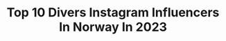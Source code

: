 ---
title: Top 10 Divers Instagram Influencers In Norway In 2023
description: >-
  Find top divers Instagram influencers in Norway in 2023. Most popular hashtags: #norway #christmas #oslo #nature.
platform: Instagram
hits: 12
text_top: Analyze the top-rated Instagram accounts on inBeat.
text_bottom: Our search engine has 12 Instagram influencers like this in Norway for you to contact.
profiles:
  - username: "unececilie"
    fullname: >-
      UNE CECILIE
    bio: >-
      Friluftsfersking ⛺️ Dumpster diver🥦 Åpenhet rundt mental helse🧘🏼‍♀️ Håper på å inspirere til å ta vare på deg selv, miljøet og naturen💚 Team Bergans🌿
    location: "Norway"
    followers: 27684
    engagement: 603
    commentsToLikes: 0.034946
    id: ck15t0hl2fq8o0i190y1r4v6k
    verified: false
    hashtags: "#norsknatur, #surnadal, #friluftsferskinger, #motivasjon"
  - username: "imanmeskini"
    fullname: >-
      Iman Meskini
    bio: >-
      Norway🇳🇴 | Muslim🤲🏽 Actress, TV-personality & public speaker 📺 💍@mouradjay ✉️ Management: julianne@brandpeople.no
    location: "Norway"
    followers: 567597
    engagement: 186
    commentsToLikes: 0.007402
    id: ck0w1k2jljqm70i19d0t6ehs1
    verified: true
    hashtags: "#igdaily, #skam, #hijabfashion, #instastory"
  - username: "martinhelseth"
    fullname: >-
      Martin Helseth
    bio: >-
      Olympic Qualified Rower Freediving For Plastic Ålesund/Oslo, Norway @lobnobsno @polyformnorway @romeganorge @regattaofnorway @halite.no #EUClimatePact
    location: "Norway"
    followers: 12332
    engagement: 757
    commentsToLikes: 0.014490
    id: ck6u27xl5q92l0j7128jevvoq
    verified: false
    hashtags: "#underwater, #norway, #sunnm, #aalesund"
  - username: "martine_roenning"
    fullname: >-
      Martine Rønning
    bio: >-
      Artist/model - Norway🇧🇻 Singer at @playagencyofficial🎤 Model at @ebmodels📷 Booking DM/email ❣️
    location: "Norway"
    followers: 13218
    engagement: 1402
    commentsToLikes: 0.268635
    id: ck55k7pvwyokz0i110g2y9sgs
    verified: false
    hashtags: "#christmas, #photoshoot, #instacover, #cover"
  - username: "730no"
    fullname: >-
      730.no
    bio: >-
      Norges største frittstående nettsted for popkultur siden 2008 🇳🇴 post@730.no Gå til nettstedet her:
    location: "Norway"
    followers: 139039
    engagement: 124
    commentsToLikes: 0.008843
    id: ck5pw1b0jkm8x0i11wicpwrja
    verified: false
    hashtags: "#intotheblue, #nrkmgp, #eurovision, #hannahmontana"
  - username: "jamiiina"
    fullname: >-
      JAMINA BLIPP
    bio: >-
      📍 OSLO 💌 jamina.iversen@gmail.com 💻 Holzweiler 🎧 Babyboom podcast
    location: "Norway"
    followers: 33461
    engagement: 781
    commentsToLikes: 0.011952
    id: ck5zrwmujxe3p0i14pnwhaidl
    verified: false
    hashtags: "#softcreamdeo, #thenightwhispererrug, #cosmica, #cosmicagang"
  - username: "mittlillehjerte"
    fullname: >-
      Janne Iversen | Norway
    bio: >-
      ◼️Vinner av Gullfjæren interior awards årets stue 2020 🏆 ◽️Finalist Gullfjæren 2019 ◾️Scandinavian interiorstyler ◽️Photo 📧 janne.iversen78@gmail.com
    location: "Norway"
    followers: 146361
    engagement: 84
    commentsToLikes: 0.046836
    id: ck138p1gnhapa0i19j4rzi3g5
    verified: false
    hashtags: "#interiorstyled, #interior4you1, #homeinterior4you, #charminghouses"
  - username: "fotovegard"
    fullname: >-
      Vegard Eggen
    bio: >-
      Batman during nighttime🐧, photographer by day in Trondheim, Norway. All photos are mine © Thanks for stopping by 😃😃
    location: "Norway"
    followers: 11554
    engagement: 772
    commentsToLikes: 0.086213
    id: ck0w2lqjbp00q0i19p8fj23xq
    verified: false
    hashtags: "#norgesbeste, #way2ill, #night, #tv"
  - username: "mats_jorgensen"
    fullname: >-
      explore more
    bio: >-
      ▪️based in Norway ▪️hiking adventures ▪️alpha shooter ▪️mavic crasher
    location: "Norway"
    followers: 4835
    engagement: 996
    commentsToLikes: 0.055579
    id: ckf5u0nz2j8cw0j23bvc5elov
    verified: false
    hashtags: "#ig, #friluftsliv, #fjelltur, #raw"
  - username: "kirothcollie"
    fullname: >-
      ↟ 𝐊𝐈𝐑𝐎 & 𝐈𝐃𝐀
    bio: >-
      ↟ Rough shaded collie boy ↟ From norway 🇳🇴 ↟ Canon 600D 📸 ↟ Ambassador for @godbit1.no
    location: "Norway"
    followers: 2982
    engagement: 1054
    commentsToLikes: 0.083779
    id: ck8tdq83g4dgi0j785bhzordm
    verified: false
    hashtags: "#collie, #doginfluencer, #dogfluencer, #forestgreen"
---